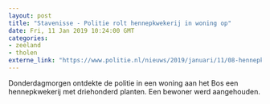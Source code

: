 ```yaml
---
layout: post
title: "Stavenisse - Politie rolt hennepkwekerij in woning op"
date: Fri, 11 Jan 2019 10:24:00 GMT
categories: 
- zeeland 
- tholen 
externe_link: "https://www.politie.nl/nieuws/2019/januari/11/08-hennepkwekerij-stavenisse.html"
---
```


Donderdagmorgen ontdekte de politie in een woning aan het Bos een hennepkwekerij met driehonderd planten. Een bewoner werd aangehouden.
